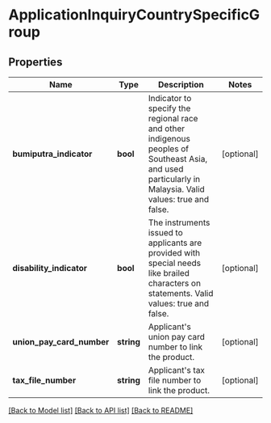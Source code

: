 # ApplicationInquiryCountrySpecificGroup

## Properties
Name | Type | Description | Notes
------------ | ------------- | ------------- | -------------
**bumiputra_indicator** | **bool** | Indicator to specify the regional race and other indigenous peoples of Southeast Asia, and used particularly in Malaysia. Valid values: true and false. | [optional] 
**disability_indicator** | **bool** | The instruments issued to applicants are provided with special needs like brailed characters on statements. Valid values: true and false. | [optional] 
**union_pay_card_number** | **string** | Applicant&#x27;s union pay card number to link the product. | [optional] 
**tax_file_number** | **string** | Applicant&#x27;s tax file number to link the product. | [optional] 

[[Back to Model list]](../../README.md#documentation-for-models) [[Back to API list]](../../README.md#documentation-for-api-endpoints) [[Back to README]](../../README.md)

